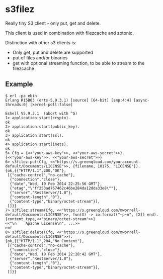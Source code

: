 s3filez
=======

Really tiny S3 client - only put, get and delete.

This client is used in combination with filezcache and zotonic.

Distinction with other s3 clients is:

 * Only get, put and delete are supported
 * put of files and/or binaries
 * get with optional streaming function, to be able to stream to the filezcache

Example
-------

    $ erl -pa ebin
    Erlang R15B03 (erts-5.9.3.1) [source] [64-bit] [smp:4:4] [async-threads:0] [kernel-poll:false]

    Eshell V5.9.3.1  (abort with ^G)
    1> application:start(crypto).  
    ok
    2> application:start(public_key).   
    ok
    3> application:start(ssl).          
    ok
    4> application:start(inets).
    ok
    5> Cfg = {<<"your-aws-key">>, <<"your-aws-secret">>}.
    {<<"your-aws-key">>, <<"your-aws-secret">>}
    6> s3filez:put(Cfg, <<"https://s.greenqloud.com/youraccount-default/Documents/LICENSE">>, {filename, 10175, "LICENSE"}).
    {ok,{{"HTTP/1.1",200,"OK"},
     [{"cache-control","no-cache"},
      {"connection","close"},
      {"date","Wed, 19 Feb 2014 22:25:56 GMT"},
      {"etag","\"ff253ad767462c46be284da12dda33e8\""},
      {"server","RestServer/1.0"},
      {"content-length","0"},
      {"content-type","binary/octet-stream"}],
     []}}
    7> s3filez:stream(Cfg, <<"https://s.greenqloud.com/mworrell-default/Documents/LICENSE">>, fun(X) -> io:format("~p~n", [X]) end).
    {content_type,<<"binary/octet-stream">>}
    <<"\n    Apache License\n", ...>>
    eof
    8> s3filez:delete(Cfg, <<"https://s.greenqloud.com/mworrell-default/Documents/LICENSE">>).
    {ok,{{"HTTP/1.1",204,"No Content"},
     [{"cache-control","no-cache"},
      {"connection","close"},
      {"date","Wed, 19 Feb 2014 22:28:42 GMT"},
      {"server","RestServer/1.0"},
      {"content-length","0"},
      {"content-type","binary/octet-stream"}],
     []}}
